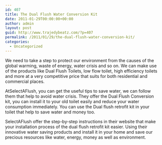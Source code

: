 ```yaml
---
id: 407
title: The Dual Flush Water Conversion Kit
date: 2011-01-29T00:00:00+00:00
author: admin
layout: post
guid: http://www.trajedybeatz.com/?p=407
permalink: /2011/01/29/the-dual-flush-water-conversion-kit/
categories:
  - Uncategorized
---
```

We need to take a step to protect our environment from the causes of the global warming, waste of energy, water crisis and so on. We can make use of the products like Dual Flush Toilets, low flow toilet, high efficiency toilets and more at a very competitive price that suits for both residential and commercial places.

AtSelectAFlush, you can get the useful tips to save water, we can follow them that help to avoid water crisis. They offer the Dual Flush Conversion kit, you can install it to your old toilet easily and reduce your water consumption immediately. You can use the Dual flush retrofit kit in your toilet that help to save water and money too.

SelectAFlush offer the step-by-step instructions in their website that make your installation process of the dual flush retrofit kit easier. Using their innovative water saving products and install it in your home and save our precious resources like water, energy, money as well as environment.